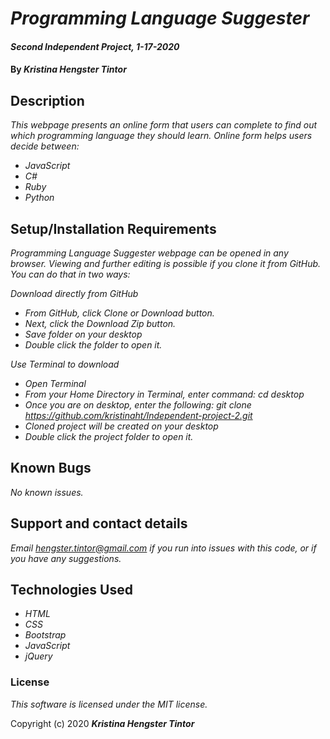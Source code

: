 # _Programming Language Suggester_

#### _Second Independent Project, 1-17-2020_

#### By _**Kristina Hengster Tintor**_

## Description

_This webpage presents an online form that users can complete to find out which programming language they should learn. Online form helps users decide between:_
* _JavaScript_
* _C#_
* _Ruby_
* _Python_

## Setup/Installation Requirements
_Programming Language Suggester webpage can be opened in any browser._
_Viewing and further editing is possible if you clone it from GitHub. You can do that in two ways:_

_Download directly from GitHub_
* _From GitHub, click Clone or Download button._
* _Next, click the Download Zip button._
* _Save folder on your desktop_
* _Double click the folder to open it._

_Use Terminal to download_
* _Open Terminal_
* _From your Home Directory in Terminal, enter command: cd desktop_
* _Once you are on desktop, enter the following: git clone https://github.com/kristinaht/Independent-project-2.git_
* _Cloned project will be created on your desktop_
* _Double click the project folder to open it._


## Known Bugs

_No known issues._

## Support and contact details

_Email hengster.tintor@gmail.com if you run into issues with this code, or if you have any suggestions._

## Technologies Used

* _HTML_
* _CSS_
* _Bootstrap_
* _JavaScript_
* _jQuery_

### License

*This software is licensed under the MIT license.*

Copyright (c) 2020 **_Kristina Hengster Tintor_**
